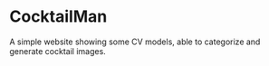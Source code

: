 # CocktailMan
A simple website showing some CV models, able to categorize and generate cocktail images.

